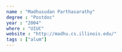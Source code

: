 ```yaml
---
name : "Madhusudan Parthasarathy"
degree : "Postdoc"
year : "2004"
where : "UIUC"
website : "http://madhu.cs.illinois.edu/"
tags : ["alum"]
---
```


